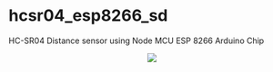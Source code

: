 # hcsr04_esp8266_sd

HC-SR04 Distance sensor using Node MCU ESP 8266 Arduino Chip

<p align="center">
  <img src="hcsr04_esp8266_sd/WP_20170326_21_52_57_Rich.jpg" />
</p>



